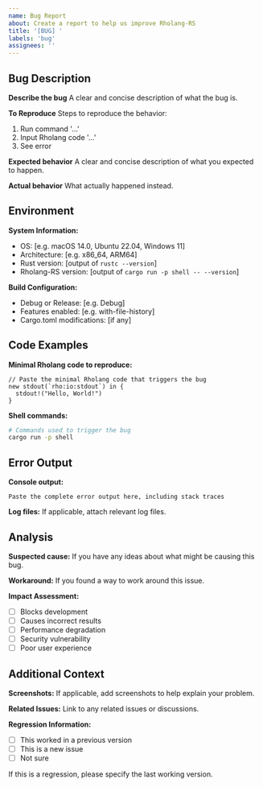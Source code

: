```yaml
---
name: Bug Report
about: Create a report to help us improve Rholang-RS
title: '[BUG] '
labels: 'bug'
assignees: ''
---
```


## Bug Description

**Describe the bug**
A clear and concise description of what the bug is.

**To Reproduce**
Steps to reproduce the behavior:
1. Run command '...'
2. Input Rholang code '...'
3. See error

**Expected behavior**
A clear and concise description of what you expected to happen.

**Actual behavior**
What actually happened instead.

## Environment

**System Information:**
- OS: [e.g. macOS 14.0, Ubuntu 22.04, Windows 11]
- Architecture: [e.g. x86_64, ARM64]
- Rust version: [output of `rustc --version`]
- Rholang-RS version: [output of `cargo run -p shell -- --version`]

**Build Configuration:**
- Debug or Release: [e.g. Debug]
- Features enabled: [e.g. with-file-history]
- Cargo.toml modifications: [if any]

## Code Examples

**Minimal Rholang code to reproduce:**
```rholang
// Paste the minimal Rholang code that triggers the bug
new stdout(`rho:io:stdout`) in {
  stdout!("Hello, World!")
}
```

**Shell commands:**
```bash
# Commands used to trigger the bug
cargo run -p shell
```

## Error Output

**Console output:**
```
Paste the complete error output here, including stack traces
```

**Log files:**
If applicable, attach relevant log files.

## Analysis

**Suspected cause:**
If you have any ideas about what might be causing this bug.

**Workaround:**
If you found a way to work around this issue.

**Impact Assessment:**
- [ ] Blocks development
- [ ] Causes incorrect results
- [ ] Performance degradation
- [ ] Security vulnerability
- [ ] Poor user experience

## Additional Context

**Screenshots:**
If applicable, add screenshots to help explain your problem.

**Related Issues:**
Link to any related issues or discussions.

**Regression Information:**
- [ ] This worked in a previous version
- [ ] This is a new issue
- [ ] Not sure

If this is a regression, please specify the last working version.